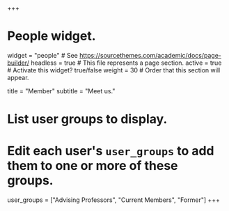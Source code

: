 +++
# People widget.
widget = "people"  # See https://sourcethemes.com/academic/docs/page-builder/
headless = true  # This file represents a page section.
active = true  # Activate this widget? true/false
weight = 30  # Order that this section will appear.

title = "Member"
subtitle = "Meet us."

# List user groups to display.
#   Edit each user's `user_groups` to add them to one or more of these groups.
user_groups = ["Advising Professors",
               "Current Members",
               "Former"]
+++

